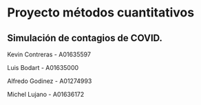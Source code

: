 # Proyecto métodos cuantitativos

## Simulación de contagios de COVID.

Kevin Contreras - A01635597

Luis Bodart - A01635000

Alfredo Godinez - A01274993

Michel Lujano - A01636172


